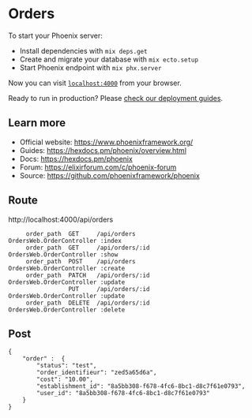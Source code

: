 # Orders

To start your Phoenix server:

  * Install dependencies with `mix deps.get`
  * Create and migrate your database with `mix ecto.setup`
  * Start Phoenix endpoint with `mix phx.server`

Now you can visit [`localhost:4000`](http://localhost:4000) from your browser.

Ready to run in production? Please [check our deployment guides](https://hexdocs.pm/phoenix/deployment.html).

## Learn more

  * Official website: https://www.phoenixframework.org/
  * Guides: https://hexdocs.pm/phoenix/overview.html
  * Docs: https://hexdocs.pm/phoenix
  * Forum: https://elixirforum.com/c/phoenix-forum
  * Source: https://github.com/phoenixframework/phoenix
  

## Route

http://localhost:4000/api/orders

         order_path  GET     /api/orders             OrdersWeb.OrderController :index
         order_path  GET     /api/orders/:id         OrdersWeb.OrderController :show
         order_path  POST    /api/orders             OrdersWeb.OrderController :create
         order_path  PATCH   /api/orders/:id         OrdersWeb.OrderController :update
                     PUT     /api/orders/:id         OrdersWeb.OrderController :update
         order_path  DELETE  /api/orders/:id         OrdersWeb.OrderController :delete

  
## Post

    {
        "order" :  {
            "status": "test",
            "order_identifieur": "zed5a65d6a",
            "cost": "10.00",
            "establishment_id": "8a5bb308-f678-4fc6-8bc1-d8c7f61e0793",
            "user_id": "8a5bb308-f678-4fc6-8bc1-d8c7f61e0793" 
        }
    }


